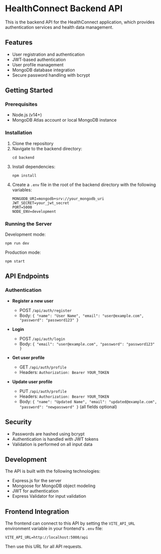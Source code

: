 # HealthConnect Backend API

This is the backend API for the HealthConnect application, which provides authentication services and health data management.

## Features

- User registration and authentication
- JWT-based authentication
- User profile management
- MongoDB database integration
- Secure password handling with bcrypt

## Getting Started

### Prerequisites

- Node.js (v14+)
- MongoDB Atlas account or local MongoDB instance

### Installation

1. Clone the repository
2. Navigate to the backend directory:
   ```
   cd backend
   ```
3. Install dependencies:
   ```
   npm install
   ```
4. Create a `.env` file in the root of the backend directory with the following variables:
   ```
   MONGODB_URI=mongodb+srv://your_mongodb_uri
   JWT_SECRET=your_jwt_secret
   PORT=5000
   NODE_ENV=development
   ```

### Running the Server

Development mode:
```
npm run dev
```

Production mode:
```
npm start
```

## API Endpoints

### Authentication

- **Register a new user**
  - POST `/api/auth/register`
  - Body: `{ "name": "User Name", "email": "user@example.com", "password": "password123" }`

- **Login**
  - POST `/api/auth/login`
  - Body: `{ "email": "user@example.com", "password": "password123" }`

- **Get user profile**
  - GET `/api/auth/profile`
  - Headers: `Authorization: Bearer YOUR_TOKEN`

- **Update user profile**
  - PUT `/api/auth/profile`
  - Headers: `Authorization: Bearer YOUR_TOKEN`
  - Body: `{ "name": "Updated Name", "email": "updated@example.com", "password": "newpassword" }` (all fields optional)

## Security

- Passwords are hashed using bcrypt
- Authentication is handled with JWT tokens
- Validation is performed on all input data

## Development

The API is built with the following technologies:
- Express.js for the server
- Mongoose for MongoDB object modeling
- JWT for authentication
- Express Validator for input validation

## Frontend Integration

The frontend can connect to this API by setting the `VITE_API_URL` environment variable in your frontend's `.env` file:

```
VITE_API_URL=http://localhost:5000/api
```

Then use this URL for all API requests. 
